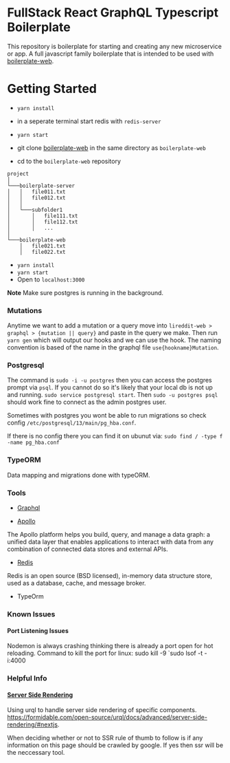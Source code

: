# FullStack React GraphQL Typescript Boilerplate

This repository is boilerplate for starting and creating any new microservice or app. A full javascript family boilerplate that is intended to be used with [boilerplate-web](https://github.com/Prototype-devshop/boilerplate-web).

# Getting Started

- `yarn install` 
- in a seperate terminal start redis with `redis-server` 
- `yarn start`

- git clone [boilerplate-web](https://github.com/Prototype-devshop/boilerplate-web) in the same directory as `boilerplate-web` 
- cd to the `boilerplate-web` repository <br />
```
project
│
└───boilerplate-server
│   │   file011.txt
│   │   file012.txt
│   │
│   └───subfolder1
│       │   file111.txt
│       │   file112.txt
│       │   ...
│   
└───boilerplate-web
    │   file021.txt
    │   file022.txt
```

- `yarn install` 
- `yarn start` 
- Open to `localhost:3000`

**Note** Make sure postgres is running in the background.

### Mutations

Anytime we want to add a mutation or a query move into `lireddit-web > graphql > {mutation || query}` and paste in the query we make. Then run `yarn gen` which will output our hooks and we can use the hook. The naming convention is based of the name in the graphql file `use{hookname}Mutation`.

### Postgresql

The command is `sudo -i -u postgres` then you can access the postgres prompt via `psql`. If you cannot do so it's likely that your local db is not up and running. `sudo service postgresql start`. Then `sudo -u postgres psql` should work fine to connect as the admin postgres user.

Sometimes with postgres you wont be able to run migrations so check config `/etc/postgresql/13/main/pg_hba.conf`.

If there is no config there you can find it on ubunut via: `sudo find / -type f -name pg_hba.conf`

### TypeORM

Data mapping and migrations done with typeORM.

### Tools

- [Graphql](https://graphql.org/)

- [Apollo](https://www.apollographql.com/)

The Apollo platform helps you build, query, and manage a data graph: a unified data layer that enables applications to interact with data from any combination of connected data stores and external APIs.

- [Redis](https://redis.io/)

Redis is an open source (BSD licensed), in-memory data structure store, used as a database, cache, and message broker.

- TypeOrm

### Known Issues

#### Port Listening Issues

Nodemon is always crashing thinking there is already a port open for hot reloading. Command to kill the port for linux:
sudo kill -9 `sudo lsof -t -i:4000

### Helpful Info

#### [Server Side Rendering](https://medium.com/@baphemot/whats-server-side-rendering-and-do-i-need-it-cb42dc059b38)

Using urql to handle server side rendering of specific components. https://formidable.com/open-source/urql/docs/advanced/server-side-rendering/#nextjs.

When deciding whether or not to SSR rule of thumb to follow is if any information on this page should be crawled by google. If yes then ssr will be the neccessary tool.
